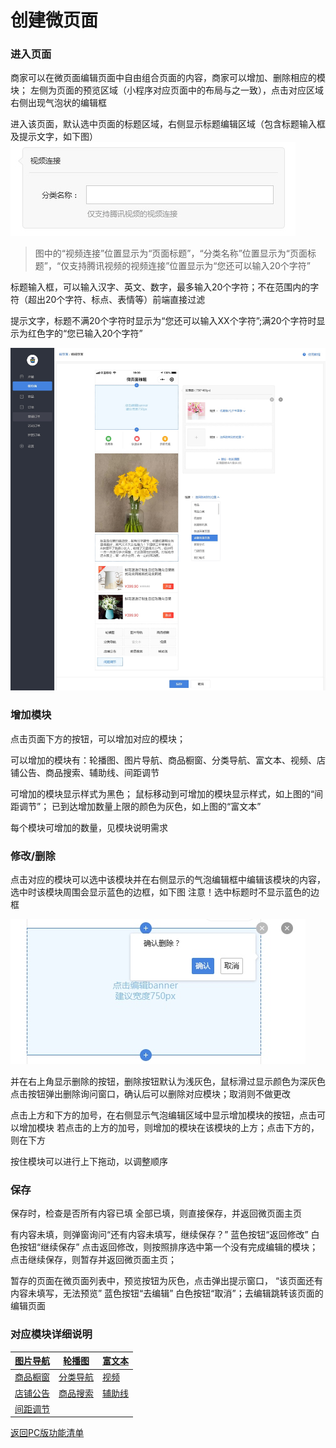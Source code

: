 # 创建微页面
### 进入页面
商家可以在微页面编辑页面中自由组合页面的内容，商家可以增加、删除相应的模块；
左侧为页面的预览区域（小程序对应页面中的布局与之一致），点击对应区域右侧出现气泡状的编辑框

进入该页面，默认选中页面的标题区域，右侧显示标题编辑区域（包含标题输入框及提示文字，如下图）
![](media/15364829981285/15366464919824.jpg)
> 图中的“视频连接”位置显示为“页面标题”，“分类名称”位置显示为“页面标题”，“仅支持腾讯视频的视频连接”位置显示为“您还可以输入20个字符”

标题输入框，可以输入汉字、英文、数字，最多输入20个字符；不在范围内的字符（超出20个字符、标点、表情等）前端直接过滤

提示文字，标题不满20个字符时显示为“您还可以输入XX个字符”;满20个字符时显示为红色字的“您已输入20个字符”

![](media/15364829981285/15364833817863.jpg)

### 增加模块
点击页面下方的按钮，可以增加对应的模块；

可以增加的模块有：轮播图、图片导航、商品橱窗、分类导航、富文本、视频、店铺公告、商品搜索、辅助线、间距调节

可增加的模块显示样式为黑色；
鼠标移动到可增加的模块显示样式，如上图的“间距调节”；
已到达增加数量上限的颜色为灰色，如上图的“富文本”

每个模块可增加的数量，见模块说明需求

### 修改/删除

点击对应的模块可以选中该模块并在右侧显示的气泡编辑框中编辑该模块的内容，选中时该模块周围会显示蓝色的边框，如下图
注意！选中标题时不显示蓝色的边框

![](media/15364829981285/15365446896658.jpg)

并在右上角显示删除的按钮，删除按钮默认为浅灰色，鼠标滑过显示颜色为深灰色
点击按钮弹出删除询问窗口，确认后可以删除对应模块；取消则不做更改

点击上方和下方的加号，在右侧显示气泡编辑区域中显示增加模块的按钮，点击可以增加模块
若点击的上方的加号，则增加的模块在该模块的上方；点击下方的，则在下方

按住模块可以进行上下拖动，以调整顺序

### 保存
保存时，检查是否所有内容已填
全部已填，则直接保存，并返回微页面主页

有内容未填，则弹窗询问“还有内容未填写，继续保存？”   蓝色按钮“返回修改”  白色按钮“继续保存”
点击返回修改，则按照排序选中第一个没有完成编辑的模块；
点击继续保存，则暂存并返回微页面主页；

暂存的页面在微页面列表中，预览按钮为灰色，点击弹出提示窗口，  “该页面还有内容未填写，无法预览” 蓝色按钮“去编辑”  白色按钮“取消”；去编辑跳转该页面的编辑页面

### 对应模块详细说明

|[图片导航](mweblib://15365486731729)|[轮播图](mweblib://15365485647284)|[富文本](mweblib://15365591582509)|
| --- | --- | --- |
|[商品橱窗](mweblib://15365621883313)|[分类导航](mweblib://15365642240382)|[视频](mweblib://15365670374427)|
|[店铺公告](mweblib://15365670292314)|[商品搜索](mweblib://15365670257839)|[辅助线](mweblib://15365670210813)|
|[间距调节](mweblib://15365668696176)|||


[ 返回PC版功能清单](mweblib://15365566054481)